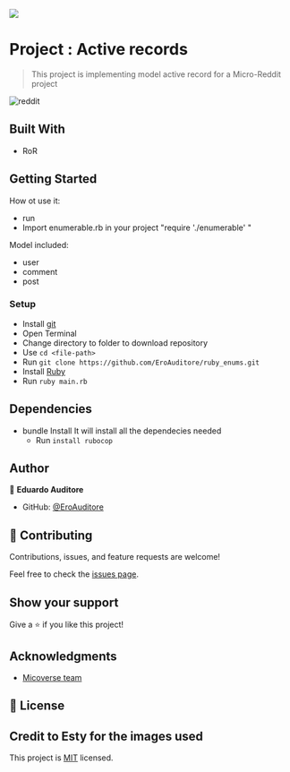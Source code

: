 ![](https://img.shields.io/badge/Microverse-blueviolet)

# Project : Active records

> This project is implementing model active record for a Micro-Reddit project

![reddit](https://user-images.githubusercontent.com/60273425/111809615-c8cab100-889a-11eb-9e7c-46535c368e70.PNG)

## Built With

- RoR

## Getting Started

How ot use it:

- run
- Import enumerable.rb in your project "require './enumerable' "

Model included:

- user
- comment
- post

### Setup

- Install [git](https://git-scm.com/downloads)
- Open Terminal
- Change directory to folder to download repository
- Use `cd <file-path>`
- Run `git clone https://github.com/EroAuditore/ruby_enums.git`
- Install [Ruby](https://ruby-doc.org/downloads/)
- Run `ruby main.rb`

## Dependencies

- bundle Install
  It will install all the dependecies needed
  - Run `install rubocop`

## Author

👤 **Eduardo Auditore**

- GitHub: [@EroAuditore](https://github.com/EroAuditore)

## 🤝 Contributing

Contributions, issues, and feature requests are welcome!

Feel free to check the [issues page](https://github.com/issues).

## Show your support

Give a ⭐️ if you like this project!

## Acknowledgments

- [Micoverse team](https://microverse.pathwright.com/library/fast-track-curriculum/69047/path/step/57421588/)

## 📝 License

## Credit to Esty for the images used

This project is [MIT](https://opensource.org/licenses/MIT) licensed.
